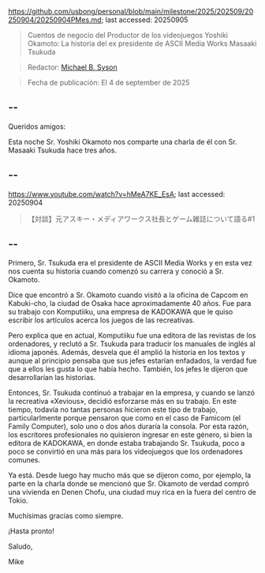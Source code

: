 https://github.com/usbong/personal/blob/main/milestone/2025/202509/20250904/20250904PMes.md; last accessed: 20250905

> Cuentos de negocio del Productor de los videojuegos Yoshiki Okamoto: La historia del ex presidente de ASCII Media Works Masaaki Tsukuda

> Redactor: [Michael B. Syson](https://www.linkedin.com/in/michaelsyson/)

> Fecha de publicación: El 4 de september de 2025

## --

Queridos amigos:

Esta noche Sr. Yoshiki Okamoto nos comparte una charla de él con Sr. Masaaki Tsukuda hace tres años. 

## --

https://www.youtube.com/watch?v=hMeA7KE_EsA; last accessed: 20250904

> 【対談】元アスキー・メディアワークス社長とゲーム雑誌について語る#1

## --

Primero, Sr. Tsukuda era el presidente de ASCII Media Works y en esta vez nos cuenta su historia cuando comenzó su carrera y conoció a Sr. Okamoto.

Dice que encontró a Sr. Okamoto cuando visitó a la oficina de Capcom en Kabuki-cho, la ciudad de Osaka hace aproximadamente 40 años. Fue para su trabajo con Komputiiku, una empresa de KADOKAWA que le quiso escribir los artículos acerca los juegos de las recreativas.

Pero explica que en actual, Komputiiku fue una editora de las revistas de los ordenadores, y reclutó a Sr. Tsukuda para traducir los manuales de inglés al idioma japonés. Además, desvela que él amplió la historia en los textos y aunque al principio pensaba que sus jefes estarían enfadados, la verdad fue que a ellos les gusta lo que había hecho. También, los jefes le dijeron que desarrollarían las historias.

Entonces, Sr. Tsukuda continuó a trabajar en la empresa, y cuando se lanzó la recreativa «Xevious», decidió esforzarse más en su trabajo. En este tiempo, todavía no tantas personas hicieron este tipo de trabajo, particularlmente porque pensaron que como en el caso de Famicom (el Family Computer), solo uno o dos años duraría la consola. Por esta razón, los escritores profesionales no quisieron ingresar en este género, si bien la editora de KADOKAWA, en donde estaba trabajando Sr. Tsukuda, poco a poco se convirtió en una más para los videojuegos que los ordenadores comunes.

Ya está. Desde luego hay mucho más que se dijeron como, por ejemplo, la parte en la charla donde se mencionó que Sr. Okamoto de verdad compró una vivienda en Denen Chofu, una ciudad muy rica en la fuera del centro de Tokio.

Muchísimas gracias como siempre.

¡Hasta pronto!

Saludo,

Mike